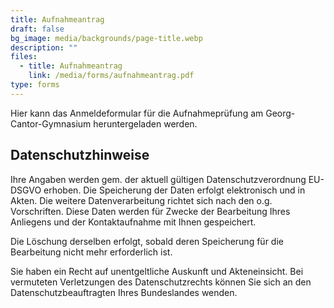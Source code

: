 ```yaml
---
title: Aufnahmeantrag
draft: false
bg_image: media/backgrounds/page-title.webp
description: ""
files:
  - title: Aufnahmeantrag
    link: /media/forms/aufnahmeantrag.pdf
type: forms
---
```

Hier kann das Anmeldeformular für die Aufnahmeprüfung am Georg-Cantor-Gymnasium heruntergeladen werden.

## Datenschutzhinweise

Ihre Angaben werden gem. der aktuell gültigen Datenschutzverordnung EU-DSGVO erhoben. Die Speicherung der Daten erfolgt elektronisch und in Akten. Die weitere Datenverarbeitung richtet sich nach den o.g. Vorschriften. Diese Daten werden für Zwecke der Bearbeitung Ihres Anliegens und der Kontaktaufnahme mit Ihnen gespeichert.

Die Löschung derselben erfolgt, sobald deren Speicherung für die Bearbeitung nicht mehr erforderlich ist.

Sie haben ein Recht auf unentgeltliche Auskunft und Akteneinsicht. Bei vermuteten Verletzungen des Datenschutzrechts können Sie sich an den Datenschutzbeauftragten Ihres Bundeslandes wenden.
